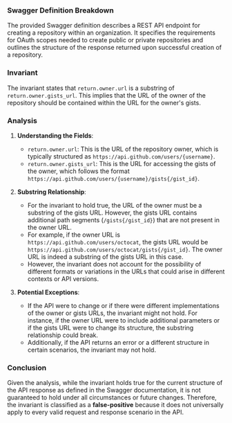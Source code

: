 ### Swagger Definition Breakdown
The provided Swagger definition describes a REST API endpoint for creating a repository within an organization. It specifies the requirements for OAuth scopes needed to create public or private repositories and outlines the structure of the response returned upon successful creation of a repository.

### Invariant
The invariant states that `return.owner.url` is a substring of `return.owner.gists_url`. This implies that the URL of the owner of the repository should be contained within the URL for the owner's gists.

### Analysis
1. **Understanding the Fields**:
   - `return.owner.url`: This is the URL of the repository owner, which is typically structured as `https://api.github.com/users/{username}`.
   - `return.owner.gists_url`: This is the URL for accessing the gists of the owner, which follows the format `https://api.github.com/users/{username}/gists{/gist_id}`.

2. **Substring Relationship**:
   - For the invariant to hold true, the URL of the owner must be a substring of the gists URL. However, the gists URL contains additional path segments (`/gists{/gist_id}`) that are not present in the owner URL.
   - For example, if the owner URL is `https://api.github.com/users/octocat`, the gists URL would be `https://api.github.com/users/octocat/gists{/gist_id}`. The owner URL is indeed a substring of the gists URL in this case.
   - However, the invariant does not account for the possibility of different formats or variations in the URLs that could arise in different contexts or API versions.

3. **Potential Exceptions**:
   - If the API were to change or if there were different implementations of the owner or gists URLs, the invariant might not hold. For instance, if the owner URL were to include additional parameters or if the gists URL were to change its structure, the substring relationship could break.
   - Additionally, if the API returns an error or a different structure in certain scenarios, the invariant may not hold.

### Conclusion
Given the analysis, while the invariant holds true for the current structure of the API response as defined in the Swagger documentation, it is not guaranteed to hold under all circumstances or future changes. Therefore, the invariant is classified as a **false-positive** because it does not universally apply to every valid request and response scenario in the API.
